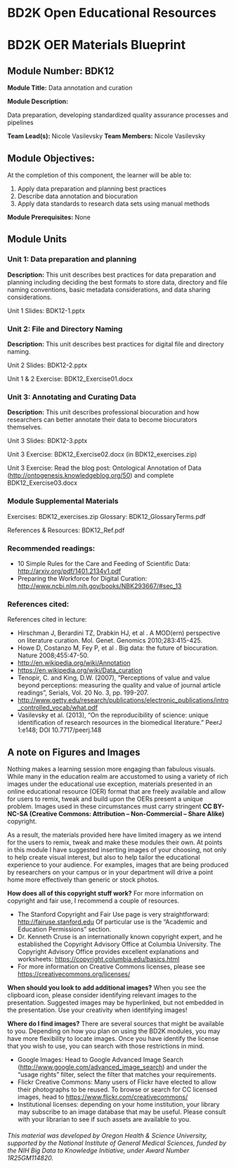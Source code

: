 # BD2K Open Educational Resources


# BD2K OER Materials Blueprint


## Module Number: BDK12

**Module Title:** Data annotation and curation

**Module Description:**

Data preparation, developing standardized quality assurance processes and pipelines

**Team Lead(s):** Nicole Vasilevsky
**Team Members:** Nicole Vasilevsky

## Module Objectives:

At the completion of this component, the learner will be able to:

1. Apply data preparation and planning best practices
2. Describe data annotation and biocuration
3. Apply data standards to research data sets using manual methods

**Module Prerequisites:** None

## Module Units
### Unit 1: Data preparation and planning

**Description:** This unit describes best practices for data preparation and planning including deciding the best formats to store data, directory and file naming conventions, basic metadata considerations, and data sharing considerations.

Unit 1 Slides: BDK12-1.pptx

### Unit 2: File and Directory Naming

**Description:** This unit describes best practices for digital file and directory naming.

Unit 2 Slides: BDK12-2.pptx

Unit 1 & 2 Exercise: BDK12\_Exercise01.docx

### Unit 3: Annotating and Curating Data

**Description:** This unit describes professional biocuration and how researchers can better annotate their data to become biocurators themselves.

Unit 3 Slides: BDK12-3.pptx

Unit 3 Exercise: BDK12\_Exercise02.docx (in BDK12\_exercises.zip)

Unit 3 Exercise: Read the blog post: Ontological Annotation of Data (http://ontogenesis.knowledgeblog.org/50) and complete BDK12\_Exercise03.docx

### Module Supplemental Materials

Exercises: BDK12\_exercises.zip
Glossary: BDK12\_GlossaryTerms.pdf

References & Resources: BDK12\_Ref.pdf

### Recommended readings:
- 10 Simple Rules for the Care and Feeding of Scientific Data: http://arxiv.org/pdf/1401.2134v1.pdf
- Preparing the Workforce for Digital Curation: http://www.ncbi.nlm.nih.gov/books/NBK293667/#sec_13

### References cited:
References cited in lecture:
- Hirschman J, Berardini TZ, Drabkin HJ, et al . A MOD(ern) perspective on literature curation. Mol. Genet. Genomics 2010;283:415-425.
- Howe D, Costanzo M, Fey P, et al . Big data: the future of biocuration. Nature 2008;455:47-50.
- http://en.wikipedia.org/wiki/Annotation
- https://en.wikipedia.org/wiki/Data_curation
- Tenopir, C. and King, D.W. (2007), “Perceptions of value and value beyond perceptions: measuring the quality and value of journal article readings”, Serials, Vol. 20 No. 3, pp. 199-207.
- http://www.getty.edu/research/publications/electronic_publications/intro_controlled_vocab/what.pdf
- Vasilevsky et al. (2013), “On the reproducibility of science: unique identification of research resources in the biomedical literature.” PeerJ 1:e148; DOI 10.7717/peerj.148

## A note on Figures and Images

Nothing makes a learning session more engaging than fabulous visuals.  While many in the education realm are accustomed to using a variety of rich images under the educational use exception, materials presented in an online educational resource (OER) format that are freely available and allow for users to remix, tweak and build upon the OERs present a unique problem.  Images used in these circumstances must carry stringent **CC BY-NC-SA (Creative Commons: Attribution – Non-Commercial – Share Alike)** copyright.

As a result, the materials provided here have limited imagery as we intend for the users to remix, tweak and make these modules their own.  At points in this module I have suggested inserting images of your choosing, not only to help create visual interest, but also to help tailor the educational experience to your audience.  For examples, images that are being produced by researchers on your campus or in your department will drive a point home more effectively than generic or stock photos.

**How does all of this copyright stuff work?**  For more information on copyright and fair use, I recommend a couple of resources.

- The Stanford Copyright and Fair Use page is very straightforward: http://fairuse.stanford.edu  Of particular use is the “Academic and Education Permissions” section.  
- Dr. Kenneth Cruse is an internationally known copyright expert, and he established the Copyright Advisory Office at Columbia University.  The Copyright Advisory Office provides excellent explanations and worksheets: https://copyright.columbia.edu/basics.html 
- For more information on Creative Commons licenses, please see https://creativecommons.org/licenses/

**When should you look to add additional images?**  When you see the clipboard icon, please consider identifying relevant images to the presentation.  Suggested images may be hyperlinked, but not embedded in the presentation.  Use your creativity when identifying images!  

**Where do I find images?** There are several sources that might be available to you.  Depending on how you plan on using the BD2K modules, you may have more flexibility to locate images.  Once you have identify the license that you wish to use, you can search with those restrictions in mind.

- Google Images:  Head to Google Advanced Image Search (http://www.google.com/advanced_image_search) and under the “usage rights” filter, select the filter that matches your requirements.
- Flickr Creative Commons:  Many users of Flickr have elected to allow their photographs to be reused.  To browse or search for CC licensed images, head to https://www.flickr.com/creativecommons/  
- Institutional licenses: depending on your home institution, your library may subscribe to an image database that may be useful.  Please consult with your librarian to see if such assets are available to you.


###### *This material was developed by Oregon Health & Science University, supported by the National Institute of General Medical Sciences, funded by the NIH Big Data to Knowledge Initiative, under Award Number 1R25GM114820.*